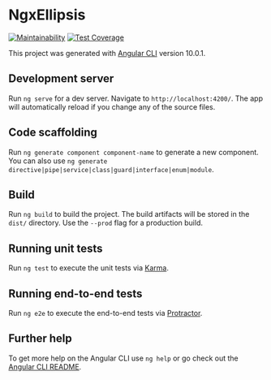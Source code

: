 # NgxEllipsis

[![Maintainability](https://api.codeclimate.com/v1/badges/ca237f91fb67f856f044/maintainability)](https://codeclimate.com/github/2YY/ngx-ellipsis/maintainability)
[![Test Coverage](https://api.codeclimate.com/v1/badges/ca237f91fb67f856f044/test_coverage)](https://codeclimate.com/github/2YY/ngx-ellipsis/test_coverage)

This project was generated with [Angular CLI](https://github.com/angular/angular-cli) version 10.0.1.

## Development server

Run `ng serve` for a dev server. Navigate to `http://localhost:4200/`. The app will automatically reload if you change any of the source files.

## Code scaffolding

Run `ng generate component component-name` to generate a new component. You can also use `ng generate directive|pipe|service|class|guard|interface|enum|module`.

## Build

Run `ng build` to build the project. The build artifacts will be stored in the `dist/` directory. Use the `--prod` flag for a production build.

## Running unit tests

Run `ng test` to execute the unit tests via [Karma](https://karma-runner.github.io).

## Running end-to-end tests

Run `ng e2e` to execute the end-to-end tests via [Protractor](http://www.protractortest.org/).

## Further help

To get more help on the Angular CLI use `ng help` or go check out the [Angular CLI README](https://github.com/angular/angular-cli/blob/master/README.md).
